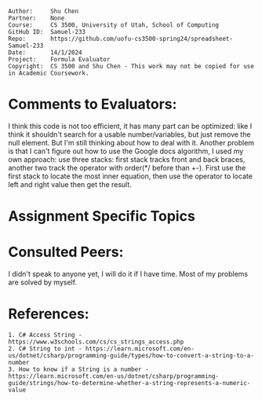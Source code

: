 ```
Author:     Shu Chen
Partner:    None
Course:     CS 3500, University of Utah, School of Computing
GitHub ID:  Samuel-233
Repo:       https://github.com/uofu-cs3500-spring24/spreadsheet-Samuel-233
Date:       14/1/2024
Project:    Formula Evaluator
Copyright:  CS 3500 and Shu Chen - This work may not be copied for use in Academic Coursework.
```

# Comments to Evaluators:

I think this code is not too efficient, it has many part can be optimized: like I think it shouldn't search for a usable number/variables, but just remove the null element. But I'm still thinking about how to deal with it.
Another problem is that I can't figure out how to use the Google docs algorithm, I used my own approach: use three stacks: first stack tracks front and back braces, another two track the operator with order(*/ before than +-). First use the first stack to locate the most inner equation, then use the operator to locate left and right value then get the result.

# Assignment Specific Topics


# Consulted Peers:

I didn't speak to anyone yet, I will do it if I have time. Most of my problems are solved by myself.

# References:

    1. C# Access String - https://www.w3schools.com/cs/cs_strings_access.php
    2. C# String to int - https://learn.microsoft.com/en-us/dotnet/csharp/programming-guide/types/how-to-convert-a-string-to-a-number
    3. How to know if a String is a number - https://learn.microsoft.com/en-us/dotnet/csharp/programming-guide/strings/how-to-determine-whether-a-string-represents-a-numeric-value